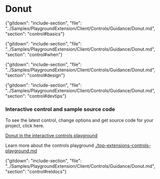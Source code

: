 ﻿# Donut

{"gitdown": "include-section", "file": "../Samples/PlaygroundExtension/Client/Controls/Guidance/Donut.md", "section": "control#basics"}

<!-- TODO get an IMAGE to embed here -->

<!-- TODO get an SAMPLE CODE to embed here -->

{"gitdown": "include-section", "file": "../Samples/PlaygroundExtension/Client/Controls/Guidance/Donut.md", "section": "control#when"}

{"gitdown": "include-section", "file": "../Samples/PlaygroundExtension/Client/Controls/Guidance/Donut.md", "section": "control#design"}

{"gitdown": "include-section", "file": "../Samples/PlaygroundExtension/Client/Controls/Guidance/Donut.md", "section": "control#devtips"}

### Interactive control and sample source code
To see the latest control, change options and get source code for your project, click here.

<a href="https://ms.portal.azure.com/?Microsoft_Azure_Playground=true#blade/Microsoft_Azure_Playground/ControlsIndexBlade/Donut_create_Playground" target="_blank">Donut in the interactive controls playground</a>

Learn more about the controls playground [./top-extensions-controls-playground.md](./top-extensions-controls-playground.md)


{"gitdown": "include-section", "file": "../Samples/PlaygroundExtension/Client/Controls/Guidance/Donut.md", "section": "control#reldocs"}
